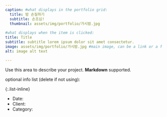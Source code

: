 ```yaml
---
caption: #what displays in the portfolio grid:
  title: 밤 손질하기
  subtitle: 손조심!
  thumbnail: assets/img/portfolio/가시밤.jpg
  
#what displays when the item is clicked:
title: Title
subtitle: subtitle lorem ipsum dolor sit amet consectetur.
image: assets/img/portfolio/가시밤.jpg #main image, can be a link or a file in assets/img/portfolio
alt: image alt text

---
```

Use this area to describe your project. **Markdown** supported.

optional info list (delete if not using):

{:.list-inline} 
- Date: 
- Client: 
- Category: 

